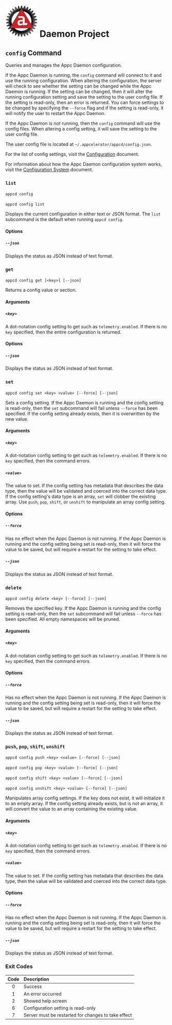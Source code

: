 # ![Appc Daemon logo](../../images/appc-daemon.png) Daemon Project

## `config` Command

Queries and manages the Appc Daemon configuration.

If the Appc Daemon is running, the `config` command will connect to it and use the running
configuration. When altering the configuration, the server will check to see whether the setting can
be changed while the Appc Daemon is running. If the setting can be changed, then it will alter the
running configuration setting and save the setting to the user config file. If the setting is
read-only, then an error is returned. You can force settings to be changed by specifying the
`--force` flag and if the setting is read-only, it will notify the user to restart the Appc Daemon.

If the Appc Daemon is _not_ running, then the `config` command will use the config files. When
altering a config setting, it will save the setting to the user config file.

The user config file is located at `~/.appcelerator/appcd/config.json`.

For the list of config settings, visit the [Configuration](../Configuration.md) document.

For information about how the Appc Daemon configuration system works, visit the
[Configuration System](../Components/Configuration-System.md) document.

### `list`

```
appcd config

appcd config list
```

Displays the current configuration in either text or JSON format. The `list` subcommand is the
default when running `appcd config`.

#### Options

##### `--json`

Displays the status as JSON instead of text format.

### `get`

```
appcd config get [<key>] [--json]
```

Returns a config value or section.

#### Arguments

##### `<key>`

A dot-notation config setting to get such as `telemetry.enabled`. If there is no `key` specified,
then the entire configuration is returned.

#### Options

##### `--json`

Displays the status as JSON instead of text format.

### `set`

```
appcd config set <key> <value> [--force] [--json]
```

Sets a config setting. If the Appc Daemon is running and the config setting is read-only, then the
`set` subcommand will fail unless `--force` has been specified. If the config setting already
exists, then it is overwritten by the new value.

#### Arguments

##### `<key>`

A dot-notation config setting to get such as `telemetry.enabled`. If there is no `key` specified,
then the command errors.

##### `<value>`

The value to set. If the config setting has metadata that describes the data type, then the value
will be validated and coerced into the correct data type. If the config setting's data type is an
array, `set` will clobber the existing array. Use `push`, `pop`, `shift`, or `unshift` to manipulate
an array config setting.

#### Options

##### `--force`

Has no effect when the Appc Daemon is not running. If the Appc Daemon is running and the config
setting being set is read-only, then it will force the value to be saved, but will require a restart
for the setting to take effect.

##### `--json`

Displays the status as JSON instead of text format.

### `delete`

```
appcd config delete <key> [--force] [--json]
```

Removes the specified key. If the Appc Daemon is running and the config setting is read-only, then
the `set` subcommand will fail unless `--force` has been specified. All empty namespaces will be
pruned.

#### Arguments

##### `<key>`

A dot-notation config setting to get such as `telemetry.enabled`. If there is no `key` specified,
then the command errors.

#### Options

##### `--force`

Has no effect when the Appc Daemon is not running. If the Appc Daemon is running and the config
setting being set is read-only, then it will force the value to be saved, but will require a restart
for the setting to take effect.

##### `--json`

Displays the status as JSON instead of text format.

### `push`, `pop`, `shift`, `unshift`

```
appcd config push <key> <value> [--force] [--json]

appcd config pop <key> <value> [--force] [--json]

appcd config shift <key> <value> [--force] [--json]

appcd config unshift <key> <value> [--force] [--json]
```

Manipulates array config settings. If the key does not exist, it will initialize it to an empty
array. If the config setting already exists, but is not an array, it will convert the value to an
array containing the existing value.

#### Arguments

##### `<key>`

A dot-notation config setting to get such as `telemetry.enabled`. If there is no `key` specified,
then the command errors.

##### `<value>`

The value to set. If the config setting has metadata that describes the data type, then the value
will be validated and coerced into the correct data type.

#### Options

##### `--force`

Has no effect when the Appc Daemon is not running. If the Appc Daemon is running and the config
setting being set is read-only, then it will force the value to be saved, but will require a restart
for the setting to take effect.

##### `--json`

Displays the status as JSON instead of text format.

### Exit Codes

| Code  | Description                                          |
| :---: | :--------------------------------------------------- |
| 0     | Success                                              |
| 1     | An error occurred                                    |
| 2     | Showed help screen                                   |
| 6     | Configuration setting is read-only                   |
| 7     | Server must be restarted for changes to take effect  |
